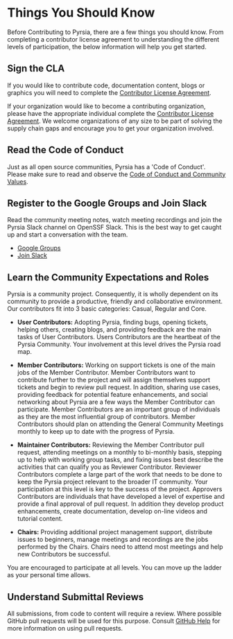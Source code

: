 # Things You Should Know

Before Contributing to Pyrsia, there are a few things you should know. From completing a contributor license agreement to understanding the different levels of participation, the below information will help you get started.

## Sign the CLA

If you would like to contribute code, documentation content, blogs or graphics you will need to complete the [Contributor License Agreement](https://cla-assistant.io/pyrsia/pyrsia.github.io).

If your organization would like to become a contributing organization, please have the appropriate individual complete the [Contributor License Agreement](https://cla-assistant.io/pyrsia/pyrsia.github.io). We welcome organizations of any size to be part of solving the supply chain gaps and encourage you to get your organization involved.

## Read the Code of Conduct

Just as all open source communities, Pyrsia has a 'Code of Conduct'. Please make sure to read and observe the [Code of Conduct and Community Values](https://github.com/pyrsia/.github/blob/main/code-of-conduct.md).

## Register to the Google Groups and Join Slack

Read the community meeting notes, watch meeting recordings and join the Pyrsia Slack channel on OpenSSF Slack. This is the best way to get caught up and start a conversation with the team.
- [Google Groups](https://groups.google.com/g/pyrsia)
- [Join Slack](https://openssf.slack.com/archives/C02RC7Y5EUV)


## Learn the Community Expectations and Roles

Pyrsia is a community project. Consequently, it is wholly dependent on its community to provide a productive, friendly and collaborative environment.  Our contributors fit into 3 basic categories: Casual, Regular and Core.

- **User Contributors:**
Adopting Pyrsia, finding bugs, opening tickets, helping others, creating blogs, and providing feedback are the main tasks of User Contributors. Users Contributors are the heartbeat of the Pyrsia Community.  Your involvement at this level drives the Pyrsia road map.

- **Member Contributors:**
Working on support tickets is one of the main jobs of the Member Contributor. Member Contributors want to contribute further to the project and will assign themselves support tickets and begin to review pull request. In addition, sharing use cases, providing feedback for potential feature enhancements, and social networking about Pyrsia are a few ways the Member Contributor can participate.  Member Contributors are an important group of individuals as they are the most influential group of contributors. Member Contributors should plan on attending the General Community Meetings monthly to keep up to date with the progress of Pyrsia.

- **Maintainer Contributors:**
Reviewing the Member Contributor pull request, attending meetings on a monthly to bi-monthly basis, stepping up to help with working group tasks, and fixing issues best describe the activities that can qualify you as Reviewer Contributor. Reviewer Contributors complete a large part of the work that needs to be done to keep the Pyrsia project relevant to the broader IT community. Your participation at this level is key to the success of the project. Approvers Contributors are individuals that have developed a level of expertise and provide a final approval of pull request.  In addition they develop product enhancements, create documentation, develop on-line videos and tutorial content.

- **Chairs:**
Providing additional project management support, distribute issues to beginners, manage meetings and recordings are the jobs performed by the Chairs. Chairs need to attend most meetings and help new Contributors be successful.

You are encouraged to participate at all levels. You can move up the ladder as your personal time allows. 

## Understand Submittal Reviews

All submissions, from code to content will require a review. Where possible GitHub pull requests will be used for this purpose. Consult [GitHub Help](https://help.github.com/articles/about-pull-requests/) for more information on using pull requests.
